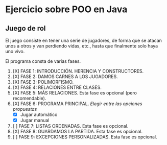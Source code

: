 # Ejercicio sobre POO en Java

## Juego de rol

El juego consiste en tener una serie de jugadores, de forma que se atacan unos a otros y van perdiendo vidas, etc., hasta que finalmente solo haya uno vivo.

El programa consta de varias fases.

1. [X] FASE 1: INTRODUCCIÓN. HERENCIA Y CONSTRUCTORES.
2. [X] FASE 2: DAMOS CARNES A LOS JUGADORES.
3. [X] FASE 3: POLIMORFISMO.
4. [X] FASE 4: RELACIONES ENTRE CLASES.
5. [X] FASE 5: MÁS RELACIONES. Esta fase es opcional (pero recomendable).
6. [X] FASE 6: PROGRAMA PRINCIPAL. _Elegir entre las opciones propuestas_
    - [X] Jugar automático
    - [X] Jugar manual
7. [ ] FASE 7: LISTAS ORDENADAS. Esta fase es opcional.
8. [X] FASE 8: GUARDAMOS LA PARTIDA. Esta fase es opcional.
9. [ ] FASE 9: EXCEPCIONES PERSONALIZADAS. Esta fase es opcional.

